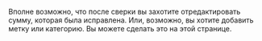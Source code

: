 Вполне возможно, что после сверки вы захотите отредактировать сумму, которая была исправлена. Или, возможно, вы хотите добавить метку или категорию. Вы можете сделать это на этой странице.
